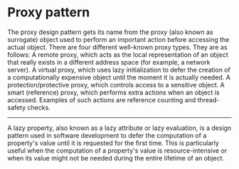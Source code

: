 # Proxy pattern

The proxy design pattern gets its name from the proxy (also known as surrogate) object
used to perform an important action before accessing the actual object. There are four
different well-known proxy types. They are as follows:
A remote proxy, which acts as the local representation of an object that really
exists in a different address space (for example, a network server).
A virtual proxy, which uses lazy initialization to defer the creation of a
computationally expensive object until the moment it is actually needed.
A protection/protective proxy, which controls access to a sensitive object.
A smart (reference) proxy, which performs extra actions when an object is
accessed. Examples of such actions are reference counting and thread-safety
checks.


---

A lazy property, also known as a lazy attribute or lazy evaluation, is a design pattern used in software development to defer the computation of a property's value until it is requested for the first time. This is particularly useful when the computation of a property's value is resource-intensive or when its value might not be needed during the entire lifetime of an object.